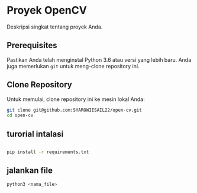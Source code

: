 # Proyek OpenCV

Deskripsi singkat tentang proyek Anda.

## Prerequisites

Pastikan Anda telah menginstal Python 3.6 atau versi yang lebih baru. Anda juga memerlukan `git` untuk meng-clone repository ini.

## Clone Repository

Untuk memulai, clone repository ini ke mesin lokal Anda:

```bash
git clone git@github.com:SYAROWIISAIL22/open-cv.git
cd open-cv
```
## turorial intalasi

##
```bash
pip install -r requirements.txt
```

## jalankan file
```bash
python3 <nama_file>


